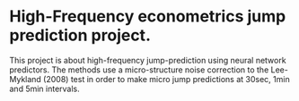 # High-Frequency econometrics jump prediction project.
This project is about high-frequency jump-prediction using neural network predictors. The methods use a micro-structure noise correction to the Lee-Mykland (2008) test in order to make micro jump predictions at 30sec, 1min and 5min intervals. 
